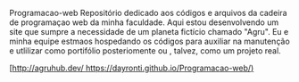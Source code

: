 Programacao-web
Repositório dedicado aos códigos e arquivos da cadeira de programaçao web da minha faculdade. Aqui estou desenvolvendo um site que sumpre a necessidade de um planeta fictício chamado "Agru". Eu e minha equipe estmaos hospedando os códigos para auxiliar na manutenção e utlilizar como portifólio posteriomente ou , talvez, como um projeto real.

[[http://agruhub.dev/
https://dayronti.github.io/Programacao-web/)](https://dayronti.github.io/Programacao-web/)
